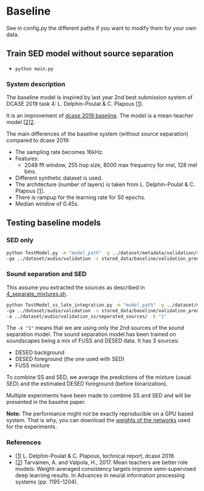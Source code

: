 # Baseline

See in config.py the different paths if you want to modify them for your own data.

## Train SED model without source separation

- `python main.py`

### System description
The baseline model is inspired by last year 2nd best submission system of DCASE 2019 task 4:
L. Delphin-Poulat & C. Plapous [[1]].

It is an improvement of [dcase 2019 baseline][dcase2019-baseline]. The model is a mean-teacher model [[2]][2].

The main differences of the baseline system (without source separation) compared to dcase 2019:
- The sampling rate becomes 16kHz.
- Features:
	- 2048 fft window, 255 hop size, 8000 max frequency for mel, 128 mel bins.
- Different synthetic dataset is used.
- The architecture (number of layers) is taken from L. Delphin-Poulat & C. Plapous [[1]].
- There is rampup for the learning rate for 50 epochs.
- Median window of 0.45s.


## Testing baseline models
### SED only
```bash
python TestModel.py -m "model_path" -g ../dataset/metadata/validation/validation.tsv  \
-ga ../dataset/audio/validation -s stored_data/baseline/validation_predictions.tsv 
```

### Sound separation and SED
This assume you extracted the sources as described in [4_separate_mixtures.sh].
```bash
python TestModel_ss_late_integration.py -m "model_path" -g ../dataset/metadata/validation/validation.tsv  \
-ga ../dataset/audio/validation -s stored_data/baseline/validation_predictions.tsv \
-a ../dataset/audio/validation_ss/separated_sources/ -k "1"
```
The `-k "1"` means that we are using only the 2nd sources of the sound separation model.
The sound separation model has been trained on soundscapes being a mix of FUSS and DESED data. 
It has 3 sources:
- DESED background
- DESED foreground (the one used with SED)
- FUSS mixture

To combine SS and SED, we average the predictions of the mixture (usual SED) and 
the estimated DESED foreground (before binarization).

Multiple experiments have been made to combine SS and SED and will be presented in the baselne paper.

**Note:** The performance might not be exactly reproducible on a GPU based system.
That is why, you can download the [weights of the networks][model-weights] used for the experiments.

### References
 - [[1]] L. Delphin-Poulat & C. Plapous, technical report, dcase 2019.
 - [[2]]  Tarvainen, A. and Valpola, H., 2017.
 Mean teachers are better role models: Weight-averaged consistency targets improve semi-supervised deep learning results.
 In Advances in neural information processing systems (pp. 1195-1204).

[1]: http://dcase.community/documents/challenge2019/technical_reports/DCASE2019_Delphin_15.pdf
[2]: https://arxiv.org/pdf/1703.01780.pdf
[4_separate_mixtures.sh]: ../scripts/4_separate_mixtures.sh

[dcase2019-baseline]: https://github.com/turpaultn/DCASE2019_task4
[model-weights]: https://doi.org/10.5281/zenodo.3726375